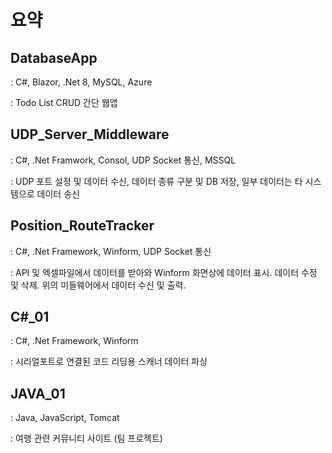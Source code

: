 # 요약


## DatabaseApp
: C#, Blazor, .Net 8, MySQL, Azure

: Todo List CRUD 간단 웹앱

## UDP_Server_Middleware
: C#, .Net Framwork, Consol, UDP Socket 통신, MSSQL

: UDP 포트 설정 및 데이터 수신, 데이터 종류 구분 및 DB 저장, 일부 데이터는 타 시스템으로 데이터 송신

## Position_RouteTracker
: C#, .Net Framework, Winform, UDP Socket 통신

: API 및 엑셀파일에서 데이터를 받아와 Winform 화면상에 데이터 표시. 데이터 수정 및 삭제. 위의 미들웨어에서 데이터 수신 및 출력.

## C#_01
: C#, .Net Framework, Winform

: 시리얼포트로 연결된 코드 리딩용 스캐너 데이터 파싱

## JAVA_01
: Java, JavaScript, Tomcat

: 여행 관련 커뮤니티 사이트 (팀 프로젝트)

